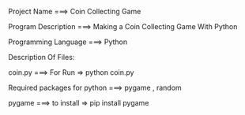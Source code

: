 Project Name ===> Coin Collecting Game

Program Description ===> Making a Coin Collecting Game With Python

Programming Language ===> Python

Description Of Files:

coin.py ===> For Run => python coin.py

Required packages for python ===> pygame , random

pygame ===> to install => pip install pygame
